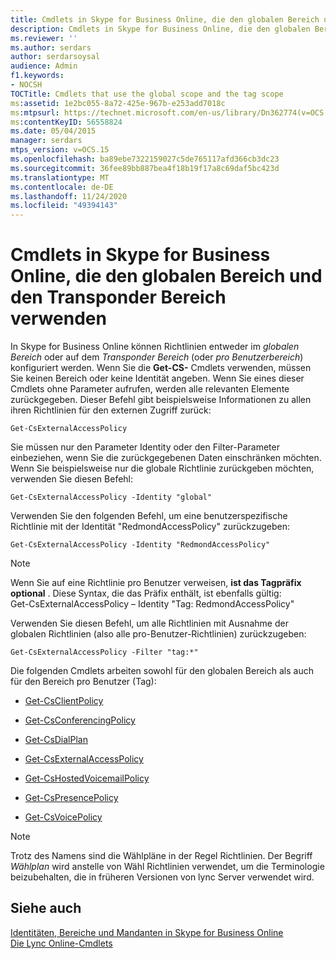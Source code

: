 ```yaml
---
title: Cmdlets in Skype for Business Online, die den globalen Bereich und den Transponder Bereich verwenden
description: Cmdlets in Skype for Business Online, die den globalen Bereich und den Transponder Bereich verwenden.
ms.reviewer: ''
ms.author: serdars
author: serdarsoysal
audience: Admin
f1.keywords:
- NOCSH
TOCTitle: Cmdlets that use the global scope and the tag scope
ms:assetid: 1e2bc055-8a72-425e-967b-e253add7018c
ms:mtpsurl: https://technet.microsoft.com/en-us/library/Dn362774(v=OCS.15)
ms:contentKeyID: 56558824
ms.date: 05/04/2015
manager: serdars
mtps_version: v=OCS.15
ms.openlocfilehash: ba89ebe7322159027c5de765117afd366cb3dc23
ms.sourcegitcommit: 36fee89bb887bea4f18b19f17a8c69daf5bc423d
ms.translationtype: MT
ms.contentlocale: de-DE
ms.lasthandoff: 11/24/2020
ms.locfileid: "49394143"
---
```

# <a name="cmdlets-in-skype-for-business-online-that-use-the-global-scope-and-the-tag-scope"></a>Cmdlets in Skype for Business Online, die den globalen Bereich und den Transponder Bereich verwenden

 


In Skype for Business Online können Richtlinien entweder im *globalen Bereich* oder auf dem *Transponder Bereich* (oder *pro Benutzerbereich*) konfiguriert werden. Wenn Sie die **Get-CS-** Cmdlets verwenden, müssen Sie keinen Bereich oder keine Identität angeben. Wenn Sie eines dieser Cmdlets ohne Parameter aufrufen, werden alle relevanten Elemente zurückgegeben. Dieser Befehl gibt beispielsweise Informationen zu allen ihren Richtlinien für den externen Zugriff zurück:

    Get-CsExternalAccessPolicy

Sie müssen nur den Parameter Identity oder den Filter-Parameter einbeziehen, wenn Sie die zurückgegebenen Daten einschränken möchten. Wenn Sie beispielsweise nur die globale Richtlinie zurückgeben möchten, verwenden Sie diesen Befehl:

    Get-CsExternalAccessPolicy -Identity "global"

Verwenden Sie den folgenden Befehl, um eine benutzerspezifische Richtlinie mit der Identität "RedmondAccessPolicy" zurückzugeben:

    Get-CsExternalAccessPolicy -Identity "RedmondAccessPolicy"


> [!NOTE]  
> Wenn Sie auf eine Richtlinie pro Benutzer verweisen, <STRONG>ist das Tagpräfix optional</STRONG> . Diese Syntax, die das Präfix enthält, ist ebenfalls gültig:<BR>Get-CsExternalAccessPolicy – Identity "Tag: RedmondAccessPolicy"



Verwenden Sie diesen Befehl, um alle Richtlinien mit Ausnahme der globalen Richtlinien (also alle pro-Benutzer-Richtlinien) zurückzugeben:

    Get-CsExternalAccessPolicy -Filter "tag:*"

Die folgenden Cmdlets arbeiten sowohl für den globalen Bereich als auch für den Bereich pro Benutzer (Tag):

  - [Get-CsClientPolicy](https://technet.microsoft.com/library/gg398830\(v=ocs.15\))

  - [Get-CsConferencingPolicy](https://technet.microsoft.com/library/gg398293\(v=ocs.15\))

  - [Get-CsDialPlan](https://technet.microsoft.com/library/gg413043\(v=ocs.15\))

  - [Get-CsExternalAccessPolicy](https://technet.microsoft.com/library/gg425805\(v=ocs.15\))

  - [Get-CsHostedVoicemailPolicy](https://technet.microsoft.com/library/gg398348\(v=ocs.15\))

  - [Get-CsPresencePolicy](https://technet.microsoft.com/library/gg398463\(v=ocs.15\))

  - [Get-CsVoicePolicy](https://technet.microsoft.com/library/gg398101\(v=ocs.15\))


> [!NOTE]  
> Trotz des Namens sind die Wählpläne in der Regel Richtlinien. Der Begriff <EM>Wählplan</EM> wird anstelle von Wähl Richtlinien verwendet, um die Terminologie beizubehalten, die in früheren Versionen von lync Server verwendet wird.



## <a name="see-also"></a>Siehe auch


[Identitäten, Bereiche und Mandanten in Skype for Business Online](identities-scopes-and-tenants-in-skype-for-business-online.md)  
[Die Lync Online-Cmdlets](https://technet.microsoft.com/library/dn362817\(v=ocs.15\))

